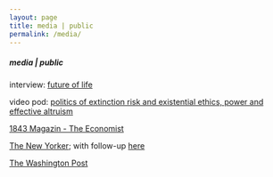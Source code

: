 ```yaml
---
layout: page
title: media | public
permalink: /media/
---
```


##### media | public

interview: [future of life](https://futureoflife.org/person/carla-zoe-cremer/)

video pod: [politics of extinction risk and existential ethics, power and effective altruism](https://youtu.be/vL1LmW_FJkI)

[1843 Magazin - The Economist](https://www.economist.com/1843/2022/11/15/the-good-delusion-has-effective-altruism-broken-bad)

[The New Yorker](https://www.newyorker.com/magazine/2022/08/15/the-reluctant-prophet-of-effective-altruism); with follow-up [here](https://www.newyorker.com/news/annals-of-inquiry/sam-bankman-fried-effective-altruism-and-the-question-of-complicity)

[The Washington Post](https://www.washingtonpost.com/technology/2022/11/17/effective-altruism-sam-bankman-fried-ftx-crypto/)
